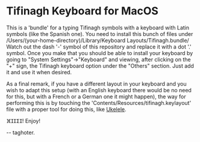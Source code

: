 # Tifinagh Keyboard for MacOS

This is a 'bundle' for a typing Tifinagh symbols with a keyboard with Latin symbols (like the Spanish one). You need to install this bunch of files under /Users/(your-home-directory)/Library/Keyboard Layouts/Tifinagh.bundle/ Watch out the dash '-' symbol of this repository and replace it with a dot '.' symbol. Once you make that you should be able to install your keyboard by going to "System Settings"->"Keyboard" and viewing, after clicking on the "+" sign, the Tifinagh keyboard option under the "Others" section. Just add it and use it when desired.

As a final remark, if you have a different layout in your keyboard and you wish to adapt this setup (with an English keyboard there would be no need for this, but with a French or a German one it might happen), the way for performing this is by touching the 'Contents/Resources/tifinagh.keylayout' file with a proper tool for doing this, like [Ukelele](https://software.sil.org/ukelele/).

ⴼⵊⵊⵉⵊ! Enjoy!

   -- taghoter.

